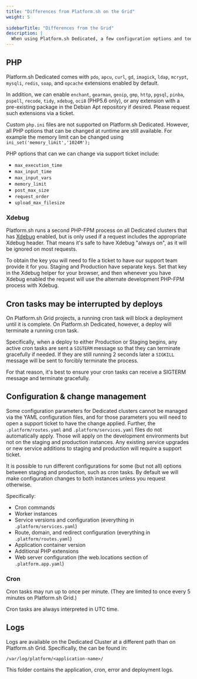 ```yaml
---
title: "Differences from Platform.sh on the Grid"
weight: 5
 
sidebarTitle: "Differences from the Grid"
description: |
  When using Platform.sh Dedicated, a few configuration options and tools function differently from Platform.sh on the Grid, aka the Development Environment.
---
```


## PHP

Platform.sh Dedicated comes with `pdo`, `apcu`, `curl`, `gd`, `imagick`, `ldap`, `mcrypt`, `mysqli`, `redis`, `soap`, and `opcache` extensions enabled by default.

In addition, we can enable `enchant`, `gearman`, `geoip`, `gmp`, `http`, `pgsql`, `pinba`, `pspell`, `recode`, `tidy`, `xdebug`, `oci8` (PHP5.6 only), or any extension with a pre-existing package in the Debian Apt repository if desired.  Please request such extensions via a ticket.

Custom `php.ini` files are not supported on Platform.sh Dedicated. However, all PHP options that can be changed at runtime are still available. For example the memory limit can be changed using `ini_set('memory_limit','1024M');`

PHP options that can we can change via support ticket include:

* `max_execution_time`
* `max_input_time`
* `max_input_vars`
* `memory_limit`
* `post_max_size`
* `request_order`
* `upload_max_filesize`

### Xdebug

Platform.sh runs a second PHP-FPM process on all Dedicated clusters that has [Xdebug](https://xdebug.org/) enabled, but is only used if a request includes the appropriate Xdebug header.  That means it's safe to have Xdebug "always on", as it will be ignored on most requests.

To obtain the key you will need to file a ticket to have our support team provide it for you.  Staging and Production have separate keys.  Set that key in the Xdebug helper for your browser, and then whenever you have Xdebug enabled the request will use the alternate development PHP-FPM process with Xdebug.

## Cron tasks may be interrupted by deploys

On Platform.sh Grid projects, a running cron task will block a deployment until it is complete.  On Platform.sh Dedicated, however, a deploy will terminate a running cron task.

Specifically, when a deploy to either Production or Staging begins, any active cron tasks are sent a `SIGTERM` message so that they can terminate gracefully if needed.  If they are still running 2 seconds later a `SIGKILL` message will be sent to forcibly terminate the process.

For that reason, it's best to ensure your cron tasks can receive a SIGTERM message and terminate gracefully.

## Configuration & change management

Some configuration parameters for Dedicated clusters cannot be managed via the YAML configuration files, and for those parameters you will need to open a support ticket to have the change applied.  Further, the `.platform/routes.yaml` and `.platform/services.yaml` files do not automatically apply.  Those will apply on the development environments but not on the staging and production instances.  Any existing service upgrades or new service additions to staging and production will require a support ticket.

It is possible to run different configurations for some (but not all) options between staging and production, such as cron tasks.  By default we will make configuration changes to both instances unless you request otherwise.

Specifically:

* Cron commands
* Worker instances
* Service versions and configuration (everything in `.platform/services.yaml`)
* Route, domain, and redirect configuration (everything in `.platform/routes.yaml`)
* Application container version
* Additional PHP extensions
* Web server configuration (the web.locations section of `.platform.app.yaml`)

### Cron

Cron tasks may run up to once per minute.  (They are limited to once every 5 minutes on Platform.sh Grid.)

Cron tasks are always interpreted in UTC time.

## Logs

Logs are available on the Dedicated Cluster at a different path than on Platform.sh Grid.  Specifically, the can be found in:

```
/var/log/platform/<application-name>/
```

This folder contains the application, cron, error and deployment logs.
